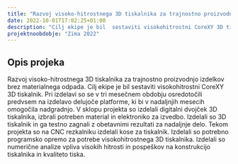 ```yaml
---
title: "Razvoj visoko-hitrostnega 3D tiskalnika za trajnostno proizvodnjo izdelkov brez materialnega odpada"
date: 2022-10-01T17:02:25+01:00
description: "Cilj ekipe je bil  sestaviti visokohitrostni CoreXY 3D tiskalnik."
projektnoobdobje: "Zima 2022"
---
```

## Opis projeka
Razvoj visoko-hitrostnega 3D tiskalnika za trajnostno proizvodnjo izdelkov brez materialnega odpada. Cilj ekipe je bil  sestaviti visokohitrostni CoreXY 3D tiskalnik.
Pri izdelavi so se v tri mesečnem obdobju osredotočili predvsem na izdelavo delujoče platforme, ki bi v nadaljnjih mesecih omogočila nadgradnjo. 
V sklopu projekta so izdelali digitalni dvojček 3D tiskalnika, izbrali potreben material in elektroniko za izvedbo. Izdelali so 3D tiskalnik in ga testno zagnali z obetavnimi rezultati za nadaljnje delo. Tekom projekta so na CNC rezkalniku izdelali kose za tiskalnik. Izdelali so potrebno programsko opremo za potrebe visokohitrostnega 3D tiskalnika. Izdelali so numerične analize vpliva visokih hitrosti in pospeškov na konstrukcijo tiskalnika in kvaliteto tiska.
